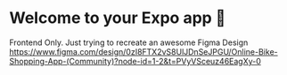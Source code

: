 # Welcome to your Expo app 👋

Frontend Only. Just trying to recreate an awesome Figma Design https://www.figma.com/design/0zI8FTX2vS8UlJDnSeJPGU/Online-Bike-Shopping-App-(Community)?node-id=1-2&t=PVyVSceuz46EagXy-0